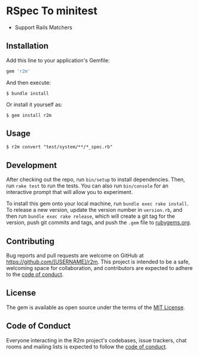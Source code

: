 # RSpec To minitest

* Support Rails Matchers

## Installation

Add this line to your application's Gemfile:

```ruby
gem 'r2m'
```

And then execute:

    $ bundle install

Or install it yourself as:

    $ gem install r2m

## Usage

    $ r2m convert "test/system/**/*_spec.rb"

## Development

After checking out the repo, run `bin/setup` to install dependencies. Then, run `rake test` to run the tests. You can also run `bin/console` for an interactive prompt that will allow you to experiment.

To install this gem onto your local machine, run `bundle exec rake install`. To release a new version, update the version number in `version.rb`, and then run `bundle exec rake release`, which will create a git tag for the version, push git commits and tags, and push the `.gem` file to [rubygems.org](https://rubygems.org).

## Contributing

Bug reports and pull requests are welcome on GitHub at https://github.com/[USERNAME]/r2m. This project is intended to be a safe, welcoming space for collaboration, and contributors are expected to adhere to the [code of conduct](https://github.com/[USERNAME]/r2m/blob/master/CODE_OF_CONDUCT.md).


## License

The gem is available as open source under the terms of the [MIT License](https://opensource.org/licenses/MIT).

## Code of Conduct

Everyone interacting in the R2m project's codebases, issue trackers, chat rooms and mailing lists is expected to follow the [code of conduct](https://github.com/[USERNAME]/r2m/blob/master/CODE_OF_CONDUCT.md).
